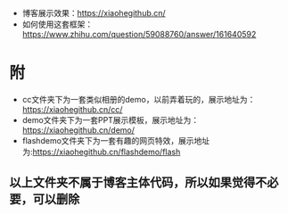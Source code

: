 

* 博客展示效果：https://xiaohegithub.cn/
* 如何使用这套框架：https://www.zhihu.com/question/59088760/answer/161640592

附
==
* cc文件夹下为一套类似相册的demo，以前弄着玩的，展示地址为：https://xiaohegithub.cn/cc/
* demo文件夹下为一套PPT展示模板，展示地址为：https://xiaohegithub.cn/demo/
* flashdemo文件夹下为一套有趣的网页特效，展示地址为:https://xiaohegithub.cn/flashdemo/flash

以上文件夹不属于博客主体代码，所以如果觉得不必要，可以删除
-----------------------------------------------------



